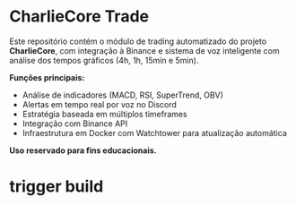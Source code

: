 # CharlieCore Trade

Este repositório contém o módulo de trading automatizado do projeto **CharlieCore**, com integração à Binance e sistema de voz inteligente com análise dos tempos gráficos (4h, 1h, 15min e 5min). 

**Funções principais:**
- Análise de indicadores (MACD, RSI, SuperTrend, OBV)
- Alertas em tempo real por voz no Discord
- Estratégia baseada em múltiplos timeframes
- Integração com Binance API
- Infraestrutura em Docker com Watchtower para atualização automática

**Uso reservado para fins educacionais.**


# trigger build
